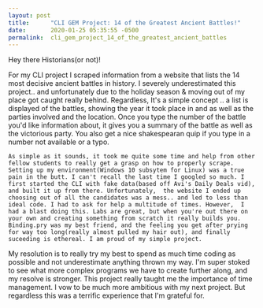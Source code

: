 ```yaml
---
layout: post
title:      "CLI GEM Project: 14 of the Greatest Ancient Battles!"
date:       2020-01-25 05:35:55 -0500
permalink:  cli_gem_project_14_of_the_greatest_ancient_battles
---
```



  Hey there Historians(or not)!
	
 For my CLI project I scraped information from a website that lists the 14 most decisive ancient battles in history. I severely underestimated this project.. and unfortunately due to the holiday season & moving out of my place got caught  really behind. Regardless, It's a simple concept .. a list is displayed of the battles, showing the year it took place in and as well as the parties involved and the location. Once you type the number of the battle you'd like information about, it gives you a summary of the battle as well as the victorious party. You also get a nice shakespearan quip if you type in a number not available or a typo.
	
	As simple as it sounds, it took me quite some time and help from other fellow students to really get a grasp on how to properly scrape. Setting up my environment(Windows 10 subsytem for Linux) was a true pain in the butt. I can't recall the last time I googled so much. I first started the CLI with fake data(based off Avi's Daily Deals vid), and built it up from there. Unfortunately,  the website I ended up choosing out of all the candidates was a mess.. and led to less than ideal code. I had to ask for help a multitude of times. However,  I had a blast doing this. Labs are great, but when you're out there on your own and creating something from scratch it really builds you. Binding.pry was my best friend, and the feeling you get after prying for way too long(really almost pulled my hair out), and finally suceeding is ethereal. I am proud of my simple project. 
	 
My resolution is to really try my best to spend as much time coding as possible and not underestimate anything thrown my way. I'm super stoked to see what more complex programs we have to create further along, and my resolve is stronger. This project really taught me the importance of time management.  I vow to be much more ambitious with my next project. But regardless this was a terrific experience that I'm grateful for. 
